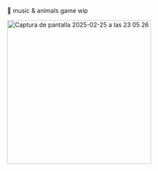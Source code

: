 🎵 music & animals game wip

<img width="335" alt="Captura de pantalla 2025-02-25 a las 23 05 26" src="https://github.com/user-attachments/assets/18c794f6-25fa-4712-9362-a5fc0f601693" />
